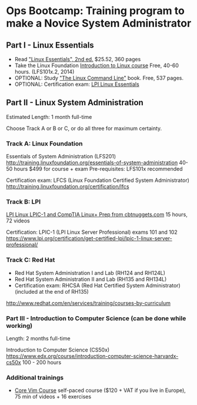 # Ops Bootcamp: Training program to make a Novice System Administrator

## Part I - Linux Essentials

- Read ["Linux Essentials", 2nd ed.](http://www.amazon.com/Linux-Essentials-Christine-Bresnahan-ebook/dp/B014W9RJJO) $25.52, 360 pages
- Take the Linux Foundation [Introduction to Linux course](https://www.edx.org/course/introduction-linux-linuxfoundationx-lfs101x-2) Free, 40-60 hours.  (LFS101x.2, 2014)
- OPTIONAL:  Study ["The Linux Command Line"](http://linuxcommand.org/tlcl.php) book. Free, 537 pages.
- OPTIONAL:  Certification exam: [LPI Linux Essentials](https://www.lpi.org/certification/linux-essentials/)

## Part II - Linux System Administration

Estimated Length: 1 month full-time

Choose Track A or B or C, or do all three for maximum certainty.

### Track A:  Linux Foundation

Essentials of System Administration (LFS201)
http://training.linuxfoundation.org/essentials-of-system-administration
40-50 hours
$499 for course + exam
Pre-requisites: LFS101x recommended

Certification exam: LFCS (Linux Foundation Certified System Administrator)
http://training.linuxfoundation.org/certification/lfcs


### Track B: LPI

[LPI Linux LPIC-1 and CompTIA Linux+ Prep from cbtnuggets.com](https://www.cbtnuggets.com/it-training/lpi-linux-lpic-1-and-comptia-linuxplus-prep)
15 hours, 72 videos

Certification: LPIC-1 (LPI Linux Server Professional) exams 101 and 102
https://www.lpi.org/certification/get-certified-lpi/lpic-1-linux-server-professional/


### Track C: Red Hat

- Red Hat System Administration I and Lab (RH124 and RH124L)
- Red Hat System Administration II and Lab (RH135 and RH134L)
- Certification exam: RHCSA (Red Hat Certified System Administrator)   (included at the end of RH135)
 
http://www.redhat.com/en/services/training/courses-by-curriculum


### Part III - Introduction to Computer Science (can be done while working)

Length: 2 months full-time

Introduction to Computer Science (CS50x)
https://www.edx.org/course/introduction-computer-science-harvardx-cs50x
100 - 200 hours

### Additional trainings
- [Core Vim Course](http://vimcasts.org/training/core-vim-course/) self-paced course ($120 + VAT if you live in Europe), 75 min of videos + 16 exercises
